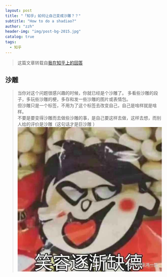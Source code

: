 ```yaml
---
layout: post
title: "「知乎」如何让自己变成沙雕？？"
subtitle: "How to do a shadiao?"
author: "zzh"
header-img: "img/post-bg-2015.jpg"
catalog: true
tags:
  - 知乎
---
```


> 这篇文章转载自[我在知乎上的回答]( https://www.zhihu.com/question/315819461/answer/625220523)



## 沙雕
>当你对这个问题很感兴趣的时候，你就已经是个沙雕了。
多看些沙雕的段子，多玩些沙雕的梗，多存和发一些沙雕的图片或表情包。  
但沙雕只是一个标签，不用为了这个标签去改变自己，自己是啥样就是啥样。  
不要是要变得沙雕而去做些沙雕的事，是自己要这样去做，这样去想，而别人给的评价是沙雕（这句话才是巨沙雕 ）
![](/img/shadiao.jpg)

